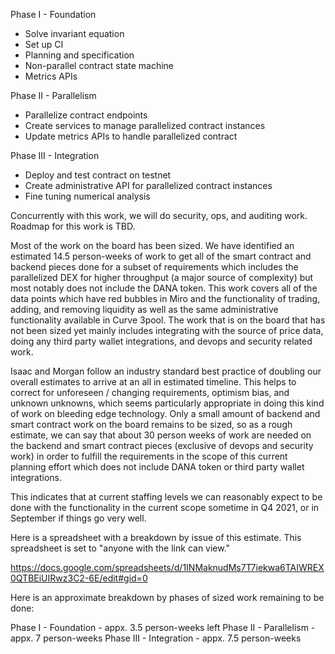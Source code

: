 Phase I - Foundation
 * Solve invariant equation
 * Set up CI
 * Planning and specification
 * Non-parallel contract state machine
 * Metrics APIs

Phase II - Parallelism
 * Parallelize contract endpoints
 * Create services to manage parallelized contract instances
 * Update metrics APIs to handle parallelized contract

Phase III - Integration
 * Deploy and test contract on testnet
 * Create administrative API for parallelized contract instances
 * Fine tuning numerical analysis

Concurrently with this work, we will do security, ops, and auditing work. Roadmap for this work is TBD.

Most of the work on the board has been sized. We have identified an estimated 14.5 person-weeks of work to get all of the smart contract and backend pieces done for a subset of requirements which includes the parallelized DEX for higher throughput (a major source of complexity) but most notably does not include the DANA token. This work covers all of the data points which have red bubbles in Miro and the functionality of trading, adding, and removing liquidity as well as the same administrative functionality available in Curve 3pool. The work that is on the board that has not been sized yet mainly includes integrating with the source of price data, doing any third party wallet integrations, and devops and security related work.

Isaac and Morgan follow an industry standard best practice of doubling our overall estimates to arrive at an all in estimated timeline. This helps to correct for unforeseen / changing requirements, optimism bias, and unknown unknowns, which seems particularly appropriate in doing this kind of work on bleeding edge technology. Only a small amount of backend and smart contract work on the board remains to be sized, so as a rough estimate, we can say that about 30 person weeks of work are needed on the backend and smart contract pieces (exclusive of devops and security work) in order to fulfill the requirements in the scope of this current planning effort which does not include DANA token or third party wallet integrations.

This indicates that at current staffing levels we can reasonably expect to be done with the functionality in the current scope sometime in Q4 2021, or in September if things go very well.

Here is a spreadsheet with a breakdown by issue of this estimate. This spreadsheet is set to "anyone with the link can view."

https://docs.google.com/spreadsheets/d/1INMaknudMs7T7iekwa6TAIWREX0QTBEiUIRwz3C2-6E/edit#gid=0

Here is an approximate breakdown by phases of sized work remaining to be done:

Phase I - Foundation - appx. 3.5 person-weeks left
Phase II - Parallelism - appx. 7 person-weeks
Phase III - Integration - appx. 7.5 person-weeks
